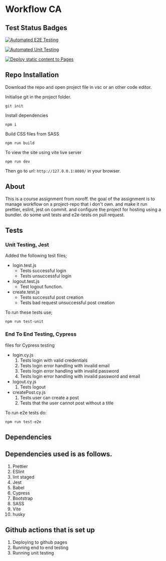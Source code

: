 # Workflow CA

## **Test Status Badges**

[![Automated E2E Testing](https://github.com/volvojakobsen/social-media-client-ca/actions/workflows/e2e-test.yml/badge.svg)](https://github.com/volvojakobsen/social-media-client-ca/actions/workflows/e2e-test.yml)

[![Automated Unit Testing](https://github.com/volvojakobsen/social-media-client-ca/actions/workflows/unit-test.yml/badge.svg)](https://github.com/volvojakobsen/social-media-client-ca/actions/workflows/unit-test.yml)

[![Deploy static content to Pages](https://github.com/volvojakobsen/social-media-client-ca/actions/workflows/pages.yml/badge.svg)](https://github.com/volvojakobsen/social-media-client-ca/actions/workflows/pages.yml)

## **Repo Installation**

Download the repo and open project file in vsc or an other code editor.

Initialise git in the project folder.

```
git init
```

Install dependencies

```
npm i
```

Build CSS files from SASS

```
npm run build
```

To view the site using vite live server

```
npm run dev
```

Then go to url: `http://127.0.0.1:8080/` in your browser.


## **About**

This is a course assignment from noroff. the goal of the assignment is to manage workflow on a project-repo that i don't own. and make it 
run prettier, eslint, jest on commit. and configure the project for hosting using a bundler. do some unit tests and e2e-tests on pull request.

## **Tests**

### **Unit Testing, Jest**

Added the following test files;

- login.test.js
  - Tests successful login
  - Tests unsuccessful login
- logout.test.js
  - Test logout function.
- create.test.js
  - Tests successful post creation
  - Tests bad request unsuccessful post creation

To run these tests use;

```
npm run test-unit
```
### **End To End Testing, Cypress**

files for Cypress testing

- login.cy.js
  1. Tests login with valid credentials
  2. Tests login error handling with invalid email
  3. Tests login error handling with invalid password
  4. Tests login error handling with invalid password and email
- logout.cy.js
  1. Tests logout
- createPost.cy.js
  1. Tests user can create a post
  2. Tests that the user cannot post without a title
 
To run e2e tests do:

```
npm run test-e2e
```


## **Dependencies**

Dependencies used is as follows.
---

1. Prettier
2. ESlint
3. lint staged
4. Jest
5. Babel
6. Cypress
7. Bootstrap
8. SASS
9. Vite
10. husky

Github actions that is set up
---

1. Deploying to github pages
2. Running end to end testing
3. Running unit testing

